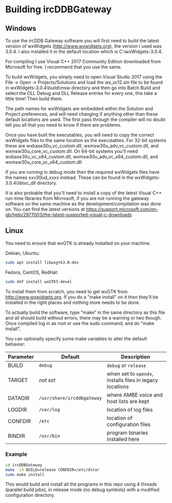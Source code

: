 # Building ircDDBGateway

## Windows

To use the ircDDB Gateway software you will first need to build the latest
version of wxWidgets (http://www.wxwidgets.org), the version I used was 3.0.4.
I also installed it in the default location which is C:\wxWidgets-3.0.4.

For compiling I use Visual C++ 2017 Community Edition downloaded from Microsoft
for free. I recommend that you use the same.

To build wxWidgets, you simply need to open Visual Studio 2017 using the File ->
Open -> Projects/Solutions and load the wx_vc12.sln file to be found in
wxWidgets-3.0.4\build\msw directory and then go into Batch Build and select the
DLL Debug and DLL Release entries for every one, this take a  little time! Then
build them.

The path names for wxWidgets are embedded within the Solution and Project
preferences, and will need changing if anything other than these default
locations are used. The first pass through the compiler will no doubt tell
you all that you need to know if there are problems.

Once you have built the executables, you will need to copy the correct wxWidgets
files to the same location as the executables. For 32-bit systems these are
wxbase30u_vc_custom.dll, wxmsw30u_adv_vc_custom.dll, and
wxmsw30u_core_vc_custom.dll. On 64-bit systems you'll need
wxbase30u_vc_x64_custom.dll, wxmsw30u_adv_vc_x64_custom.dll, and
wxmsw30u_core_vc_x64_custom.dll

If you are running in debug mode then the required wxWidgets files have the names
xxx30ud_xxxx instead. These can be found in the wxWidgets-3.0.4\lib\vc_dll
directory.

It is also probable that you'll need to install a copy of the latest Visual C++
run-time libraries from Microsoft, if you are not running the gateway software
on the same machine as the development/compilation was done on. You can find the
latest versions at https://support.microsoft.com/en-gb/help/2977003/the-latest-supported-visual-c-downloads


## Linux

You need to ensure that wxGTK is already installed on your machine.

Debian, Ubuntu:
```sh
sudo apt install libwxgtk3.0-dev
```

Fedora, CentOS, RedHat:
```sh
sudo dnf install wxGTK3-devel
```

To install them from scratch, you need to get wxGTK from 
<http://www.wxwidgets.org>. If you do a "make install" on it then they'll
be installed in the right places and nothing more needs to be done.

To actually build the software, type "make" in the same directory as this file
and all should build without errors, there may be a warning or two though. Once
compiled log in as root or use the sudo command, and do "make install".

You can optionally specify some make variables to alter the default behavior:

| Parameter | Default   | Description                       |
| --------- | --------- | --------------------------------- |
| BUILD     | `debug`   | `debug` or `release`              |
| TARGET    | _not set_ | when set to `opendv`, installs files in legacy locations |
| DATADIR   | `/usr/share/ircddbgateway` | where AMBE voice and host lists are kept |
| LOGDIR    | `/var/log` | location of log files            |
| CONFDIR   | `/etc`     | location of configuration files  |
| BINDIR    | `/usr/bin` | program binaries installed here  |

### Example

```sh
cd ircDDBGateway
make -j4 BUILD=release CONFDIR=/etc/dstar
sudo make install
```

This would build and install all the programs in this repo using 4 threads
(parallel build jobs), in release mode (no debug symbols) with a modified
configuration directory.


